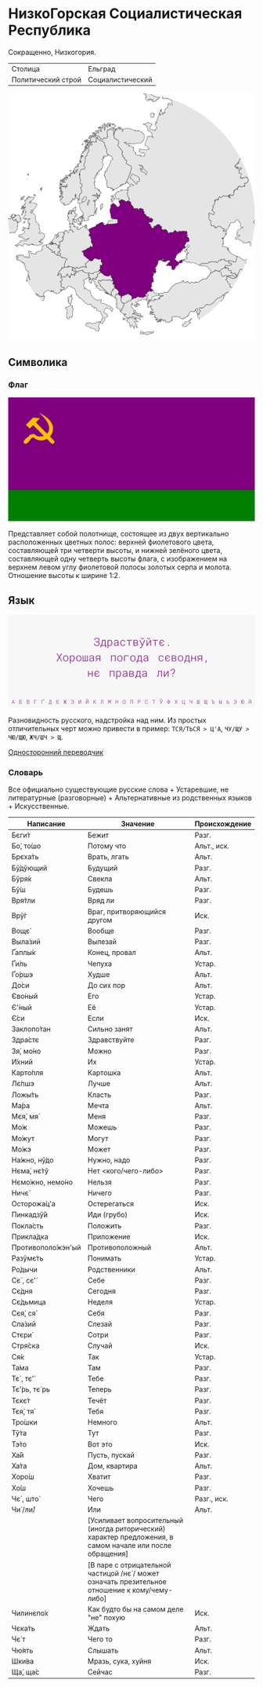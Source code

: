 # НизкоГорская Социалистическая Республика

Сокращенно, Низкогория.

|                    |                  |
| ------------------ | ---------------- |
| Столица            | Ельград          |
| Политический строй | Социалистический |

![На карте](https://raw.githubusercontent.com/sziberov/Nizkogoria/master/Map.png)

## Символика

### Флаг
![Флаг](https://raw.githubusercontent.com/sziberov/Nizkogoria/master/Flag.png)

Представляет собой полотнище, состоящее из двух вертикально расположенных цветных полос: верхней фиолетового цвета, составляющей три четверти высоты, и нижней зелёного цвета, составляющей одну четверть высоты флага, с изображением на верхнем левом углу фиолетовой полосы золотых серпа и молота. Отношение высоты к ширине 1:2.

## Язык
![Язык](https://raw.githubusercontent.com/sziberov/Nizkogoria/master/Language.png)

Разновидность русского, надстройка над ним. Из простых отличительных черт можно привести в пример: `ТСЯ/ТЬСЯ > Ц'А`, `ЧУ/ЩУ > ЧЮ/ЩЮ`, `ЖЧ/ШЧ > Щ`.

[Односторонний переводчик](https://sziberov.github.io/Nizkogoria/Translator.html)

### Словарь
Все официально существующие русские слова + Устаревшие, не литературные (разговорные) + Альтернативные из родственных языков + Искусственные.

| Написание            | Значение                                                                                                  | Происхождение |
| -------------------- | --------------------------------------------------------------------------------------------------------- | ------------- |
| Бєги́т                | Бежит                                                                                                     | Разг.         |
| Бо́, то́шо             | Потому что                                                                                                | Альт., иск.   |
| ́Брєха́ть              | Врать, лгать                                                                                              | Альт.         |
| Бў́дўющий             | Будущий                                                                                                   | Разг.         |
| Бўря́к                | Свекла                                                                                                    | Альт.         |
| Бў́ш                  | Будешь                                                                                                    | Разг.         |
| Вря́тли               | Вряд ли                                                                                                   | Разг.         |
| Врў́г                 | Враг, притворяющийся другом                                                                               | Иск.          |
| Вощє́                 | Вообще                                                                                                    | Разг.         |
| Выла́зий              | Вылезай                                                                                                   | Разг.         |
| Ґаплы́к               | Конец, провал                                                                                             | Альт.         |
| Ґи́ль                 | Чепуха                                                                                                    | Устар.        |
| Ґо́ршэ                | Худше                                                                                                     | Альт.         |
| До́си                 | До сих пор                                                                                                | Альт.         |
| Єво́ный               | Его                                                                                                       | Устар.        |
| Є'́ный                | Её                                                                                                        | Устар.        |
| Є́си                  | Если                                                                                                      | Иск.          |
| Заклопо́тан           | Сильно занят                                                                                              | Альт.         |
| Здра́стє              | Здравствуйте                                                                                              | Разг.         |
| Зя́, мо́но             | Можно                                                                                                     | Разг.         |
| И́хний                | Их                                                                                                        | Устар.        |
| Карто́пля             | Картошка                                                                                                  | Альт.         |
| Лє́пшэ                | Лучше                                                                                                     | Альт.         |
| Ложы́ть               | Класть                                                                                                    | Разг.         |
| Ма́ра                 | Мечта                                                                                                     | Альт.         |
| Мєя́, мя́              | Меня                                                                                                      | Разг.         |
| Мо́ж                  | Можешь                                                                                                    | Разг.         |
| Мо́жут                | Могут                                                                                                     | Разг.         |
| Мо́жэ                 | Может                                                                                                     | Разг.         |
| На́жно, нў́до          | Нужно, надо                                                                                               | Разг.         |
| Нєма́, нє́тў           | Нет <кого/чего-либо>                                                                                      | Разг.         |
| Нємо́жно, немо́но      | Нельзя                                                                                                    | Разг.         |
| Ничє́                 | Ничего                                                                                                    | Разг.         |
| Осторожа́ц'а          | Остерегаться                                                                                              | Иск.          |
| Пинкадзў́й            | Иди (грубо)                                                                                               | Иск.          |
| Покла́сть             | Положить                                                                                                  | Разг.         |
| Прикла́дка            | Приложение                                                                                                | Иск.          |
| Противополо́жэн'ый    | Противоположный                                                                                           | Альт.         |
| Разўмє́ть             | Понимать                                                                                                  | Устар.        |
| Ро́дычи               | Родственники                                                                                              | Альт.         |
| Сє́ , сє'́             | Себе                                                                                                      | Разг.         |
| Сє́дня                | Сегодня                                                                                                   | Разг.         |
| Сє́дьмица             | Неделя                                                                                                    | Устар.        |
| Сєя́, ся́              | Себя                                                                                                      | Разг.         |
| Сла́зий               | Слезай                                                                                                    | Разг.         |
| Стєри́                | Сотри                                                                                                     | Разг.         |
| Стря́ска              | Случай                                                                                                    | Иск.          |
| Ся́к                  | Так                                                                                                       | Устар.        |
| Та́ма                 | Там                                                                                                       | Разг.         |
| Тє́ , тє'́             | Тебе                                                                                                      | Разг.         |
| Тє'́рь, тє́ рь         | Теперь                                                                                                    | Разг.         |
| Тєкє́т                | Течёт                                                                                                     | Разг.         |
| Тєя́, тя́              | Тебя                                                                                                      | Разг.         |
| Тро́шки               | Немного                                                                                                   | Альт.         |
| Тў́та                 | Тут                                                                                                       | Разг.         |
| Тэ́то                 | Вот это                                                                                                   | Иск.          |
| Ха́й                  | Пусть, пускай                                                                                             | Разг.         |
| Ха́та                 | Дом, квартира                                                                                             | Альт.         |
| Хоро́ш                | Хватит                                                                                                    | Разг.         |
| Хо́ш                  | Хочешь                                                                                                    | Разг.         |
| Чє́ , што́             | Чего                                                                                                      | Разг., иск.   |
| Чи́ /ли́/              | Или                                                                                                       | Альт.         |
|                      | [Усиливает вопросительный (иногда риторический) характер предложения, в самом начале или после обращения] |               |
|                      | [В паре с отрицательной частицой /нє́ / может означать презительное отношение к кому/чему-либо]            |               |
| Чилинєпо́х            | Как будто бы на самом деле "не" похую                                                                     | Иск.          |
| Чєка́ть               | Ждать                                                                                                     | Альт.         |
| Чє́ т                 | Чего то                                                                                                   | Разг.         |
| Чю́ять                | Слышать                                                                                                   | Альт.         |
| Шки́ва                | Мразь, сука, хуйня                                                                                        | Иск.          |
| Ща́, ща́с              | Сейчас                                                                                                    | Разг.         |
